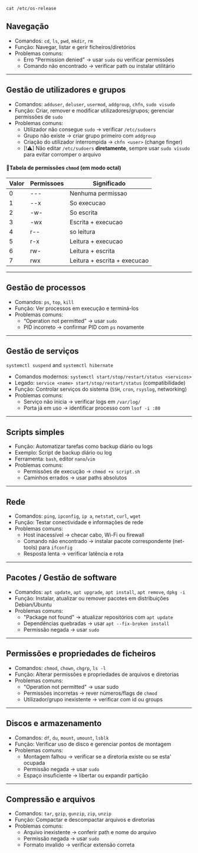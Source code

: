 `cat /etc/os-release`
## Navegação

- Comandos: `cd`, `ls`, `pwd`, `mkdir`, `rm`
- Função: Navegar, listar e gerir ficheiros/diretórios
- Problemas comuns:
    - Erro “Permission denied” → usar `sudo` ou verificar permissões
    - Comando não encontrado → verificar path ou instalar utilitário
---

## Gestão de utilizadores e grupos

- Comandos: `adduser`, `deluser`, `usermod`, `addgroup`, `chfn`, `sudo visudo`
- Função: Criar, remover e modificar utilizadores/grupos; gerenciar permissões de `sudo`
- Problemas comuns:
    - Utilizador não consegue `sudo` → verificar `/etc/sudoers`
    - Grupo não existe → criar grupo primeiro com `addgroup`
    - Criação do utilizador interrompida -> `chfn <user>` (change finger)
    - [!⚠] Não editar `/etc/sudoers` **diretamente**, sempre usar `sudo visudo` para evitar corromper o arquivo

#### 📌Tabela de permissões `chmod` (em modo octal)
| Valor | Permissoes | Significado                  |
| ----- | ---------- | ---------------------------- |
| 0     | ---        | Nenhuma permissao            |
| 1     | --x        | So execucao                  |
| 2     | -w-        | So escrita                   |
| 3     | -wx        | Escrita + execucao           |
| 4     | r--        | so leitura                   |
| 5     | r-x        | Leitura + execucao           |
| 6     | rw-        | Leitura + escrita            |
| 7     | rwx        | Leitura + escrita + execucao |


---

## Gestão de processos

- Comandos: `ps`, `top`, `kill`
- Função: Ver processos em execução e terminá-los
- Problemas comuns:
    - “Operation not permitted” → usar `sudo`
    - PID incorreto → confirmar PID com `ps` novamente        

---

## Gestão de serviços
`systemctl suspend` and `systemctl hibernate`

- Comandos modernos: `systemctl start/stop/restart/status <servicos>`
- Legado: `service <name> start/stop/restart/status` (compatibilidade)
- Função: Controlar serviços do sistema (`SSH`, `cron`, `rsyslog`, networking)
- Problemas comuns:
    - Serviço não inicia → verificar logs em `/var/log/`
    - Porta já em uso → identificar processo com `lsof -i :80`
---

## Scripts simples

- Função: Automatizar tarefas como backup diário ou logs
- Exemplo: Script de backup diário ou log 
- Ferramenta: `bash`, editor `nano`/`vim`
- Problemas comuns:
    - Permissões de execução → `chmod +x script.sh`
    - Caminhos errados → usar paths absolutos
---
## Rede
- Comandos: `ping`, `ipconfig`, `ip a`, `netstat`, `curl`, `wget`
- Função: Testar conectividade e informações de rede
- Problemas comuns:
	- Host inacessível -> checar cabo, Wi-Fi ou firewall
	- Comando não encontrado -> instalar pacote correspondente (net-tools) para `ifconfig`
	- Resposta lenta -> verificar latência e rota
---

## Pacotes / Gestão de software
- Comandos: `apt update`, `apt upgrade`, `apt install`, `apt remove`, `dpkg -i`
- Função: Instalar, atualizar ou remover pacotes em distribuições Debian/Ubuntu
- Problemas comuns:
	- "Package not found" -> atualizar repositórios com `apt update`
	- Dependências quebradas -> usar `apt --fix-broken install`
	- Permissão negada -> usar `sudo`
---

## Permissões e propriedades de ficheiros
- Comandos: `chmod`, `chown`, `chgrp`, `ls -l`
- Função: Alterar permissões e propriedades de arquivos e diretorias
- Problemas comuns:
	- "Operation not permitted" -> usar sudo
	- Permissões incorretas -> rever números/flags de `chmod`
	- Utilizador/grupo inexistente -> verificar com id ou groups
---

## Discos e armazenamento
- Comandos: `df`, `du`, `mount`, `umount`, `lsblk`
- Função: Verificar uso de disco e gerenciar pontos de montagem
- Problemas comuns:
	- Montagem falhou -> verificar se a diretoria existe ou se esta' ocupada
	- Permissão negada -> usar `sudo`
	- Espaço insuficiente -> libertar ou expandir partição
---

## Compressão e arquivos
- Comandos: `tar`, `gzip`, `gunzip`, `zip`, `unzip`
- Função: Compactar e descompactar arquivos e diretorias
- Problemas comuns:
	- Arquivo inexistente -> conferir path e nome do arquivo
	- Permissão negada -> usar `sudo`
	- Formato invalido -> verificar extensão correta
